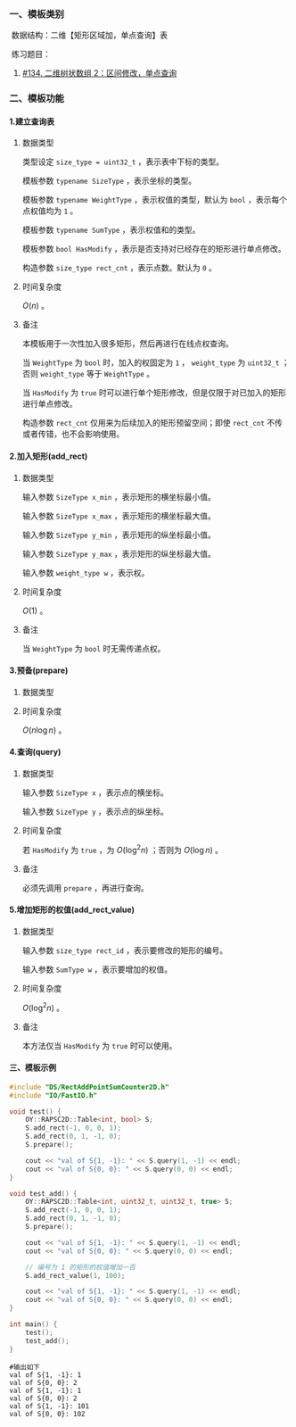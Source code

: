 ### 一、模板类别

​	数据结构：二维【矩形区域加，单点查询】表

​	练习题目：

1. [#134. 二维树状数组 2：区间修改，单点查询](https://loj.ac/p/134)


### 二、模板功能

#### 1.建立查询表

1. 数据类型

   类型设定 `size_type = uint32_t` ，表示表中下标的类型。

   模板参数 `typename SizeType` ，表示坐标的类型。
   
   模板参数 `typename WeightType` ，表示权值的类型，默认为 `bool` ，表示每个点权值均为 `1` 。
   
   模板参数 `typename SumType` ，表示权值和的类型。
   
   模板参数 `bool HasModify` ，表示是否支持对已经存在的矩形进行单点修改。

   构造参数 `size_type rect_cnt` ，表示点数。默认为 `0` 。

2. 时间复杂度

    $O(n)$ 。

3. 备注

   本模板用于一次性加入很多矩形，然后再进行在线点权查询。
   
   当 `WeightType` 为 `bool` 时，加入的权固定为 `1` ， `weight_type` 为 `uint32_t` ；否则 `weight_type` 等于 `WeightType` 。
   
   当 `HasModify` 为 `true` 时可以进行单个矩形修改，但是仅限于对已加入的矩形进行单点修改。
   
   构造参数 `rect_cnt` 仅用来为后续加入的矩形预留空间；即使 `rect_cnt` 不传或者传错，也不会影响使用。

#### 2.加入矩形(add_rect)

1. 数据类型

   输入参数 `SizeType x_min` ，表示矩形的横坐标最小值。
   
   输入参数 `SizeType x_max` ，表示矩形的横坐标最大值。
   
   输入参数 `SizeType y_min` ，表示矩形的纵坐标最小值。
   
   输入参数 `SizeType y_max` ，表示矩形的纵坐标最大值。
   
   输入参数 `weight_type w` ，表示权。

2. 时间复杂度

    $O(1)$ 。
    
3. 备注

   当 `WeightType` 为 `bool` 时无需传递点权。

#### 3.预备(prepare)

1. 数据类型

2. 时间复杂度

    $O(n\log n)$ 。

#### 4.查询(query)

1. 数据类型

   输入参数 `SizeType x` ，表示点的横坐标。
   
   输入参数 `SizeType y` ，表示点的纵坐标。

2. 时间复杂度

   若 `HasModify` 为 `true` ，为 $O(\log^2 n)$ ；否则为 $O(\log n)$ 。

3. 备注

   必须先调用 `prepare` ，再进行查询。

#### 5.增加矩形的权值(add_rect_value)

1. 数据类型

   输入参数 `size_type rect_id` ，表示要修改的矩形的编号。
   
   输入参数 `SumType w` ，表示要增加的权值。

2. 时间复杂度

    $O(\log^2 n)$ 。
    
3. 备注

   本方法仅当 `HasModify` 为 `true` 时可以使用。

#### 三、模板示例

```c++
#include "DS/RectAddPointSumCounter2D.h"
#include "IO/FastIO.h"

void test() {
    OY::RAPSC2D::Table<int, bool> S;
    S.add_rect(-1, 0, 0, 1);
    S.add_rect(0, 1, -1, 0);
    S.prepare();

    cout << "val of S{1, -1}: " << S.query(1, -1) << endl;
    cout << "val of S{0, 0}: " << S.query(0, 0) << endl;
}

void test_add() {
    OY::RAPSC2D::Table<int, uint32_t, uint32_t, true> S;
    S.add_rect(-1, 0, 0, 1);
    S.add_rect(0, 1, -1, 0);
    S.prepare();

    cout << "val of S{1, -1}: " << S.query(1, -1) << endl;
    cout << "val of S{0, 0}: " << S.query(0, 0) << endl;

    // 编号为 1 的矩形的权值增加一百
    S.add_rect_value(1, 100);

    cout << "val of S{1, -1}: " << S.query(1, -1) << endl;
    cout << "val of S{0, 0}: " << S.query(0, 0) << endl;
}

int main() {
    test();
    test_add();
}
```

```
#输出如下
val of S{1, -1}: 1
val of S{0, 0}: 2
val of S{1, -1}: 1
val of S{0, 0}: 2
val of S{1, -1}: 101
val of S{0, 0}: 102

```

